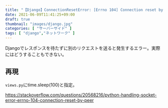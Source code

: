 ```yaml
---
title: "【Django】ConnectionResetError: [Errno 104] Connection reset by peerの対策と再現"
date: 2021-06-09T11:41:25+09:00
draft: true
thumbnail: "images/django.jpg"
categories: [ "サーバーサイド" ]
tags: [ "django","ネットワーク" ]
---
```



Djangoでレスポンスを待たずに別のリクエストを送ると発生するエラー。実際にはどうすることもできない。


## 再現

`views.py`にtime.sleep(100)と指定。







https://stackoverflow.com/questions/20568216/python-handling-socket-error-errno-104-connection-reset-by-peer
